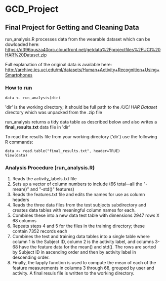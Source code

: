 # GCD_Project
## Final Project for Getting and Cleaning Data 

run_analysis.R processes data from the wearable dataset which can be dowloaded here:
https://d396qusza40orc.cloudfront.net/getdata%2Fprojectfiles%2FUCI%20HAR%20Dataset.zip

Full explanation of the original data is available here:
http://archive.ics.uci.edu/ml/datasets/Human+Activity+Recognition+Using+Smartphones

### How to run

```
data <- run_analysis(dir)
```

'dir' is the working directory; it should be full path to the */UCI HAR Dataset* 
directory which was unpacked from the .zip file

run_analysis returns a tidy data table as described below and also writes a 
**final_results.txt** data file in 'dir' 

To read the results file from your working directory ('dir') use the following R commands:

```
data <- read.table("final_results.txt", header=TRUE)
View(data)
```

### Analysis Procedure (run_analysis.R)
1. Reads the activity_labels.txt file
2. Sets up a vector of column numbers to include (66 total--all the "-mean()" and "-std()" features)
3. Reads the features.txt file and edits the names for use as column headers
4. Reads the three data files from the test subjects subdirectory and creates data tables with meaningful column names for each.   
5. Combines these into a new data test table with dimensions 2947 rows X 68 columns 
5. Repeats steps 4 and 5 for the files in the training directory; these contain 7352 records each
6. Combines the test and training data tables into a single table where column 1 is the Subject ID, 
column 2 is the activity label, and columns 3-68 have the feature data for the mean() and std().  The rows are 
sorted by Subject ID in ascending order and then by activity label in descending order.
7. Finally, the lapply function is used to compute the mean of each of the feature measurements in columns 3 through 68, 
grouped by user and activity.  A final resuls file is written to the working directory.
  

